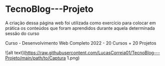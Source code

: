 # TecnoBlog---Projeto

A criação dessa página web foi utilizada como exercício para colocar em prática os conteúdos que foram aprendidos durante aquela determinada sessão do curso

Curso - Desenvolvimento Web Completo 2022 - 20 Cursos + 20 Projetos 

![alt text](https://raw.githubusercontent.com/LucasCorreia01/TecnoBlog---Projeto/main/path/to/Captura 1.png)


 

